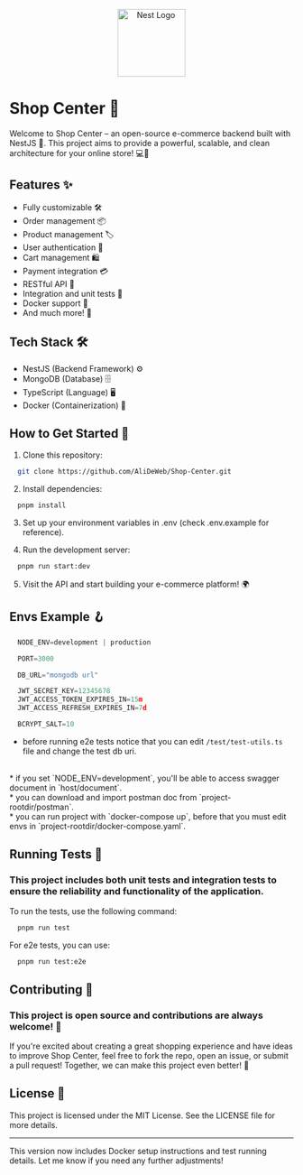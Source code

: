 <p align="center">
  <a href="http://nestjs.com/" target="blank"><img src="https://nestjs.com/img/logo-small.svg" width="120" alt="Nest Logo" /></a>
</p>

# Shop Center 🎉

Welcome to Shop Center – an open-source e-commerce backend built with NestJS 🚀. This project aims to provide a powerful, scalable, and clean architecture for your online store! 💻🛒

## Features ✨

* Fully customizable 🛠️
* Order management 📦
* Product management 🏷️
* User authentication 🔑
* Cart management 🛍️
* Payment integration 💳
* RESTful API 📡
* Integration and unit tests 🧪
* Docker support 🐳
* And much more! 🌟

## Tech Stack 🛠️

* NestJS (Backend Framework) ⚙️
* MongoDB (Database) 🗄️
* TypeScript (Language) 🖥️
* Docker (Containerization) 🐋

## How to Get Started 🚀

1. Clone this repository:

```bash
  git clone https://github.com/AliDeWeb/Shop-Center.git
```

2. Install dependencies:

```bash
  pnpm install
```

3. Set up your environment variables in .env (check .env.example for reference).

4. Run the development server:

```bash
  pnpm run start:dev
```

5. Visit the API and start building your e-commerce platform! 🌍

## Envs Example 🪝

```ts
  NODE_ENV=development | production

  PORT=3000

  DB_URL="mongodb url"

  JWT_SECRET_KEY=12345678
  JWT_ACCESS_TOKEN_EXPIRES_IN=15m
  JWT_ACCESS_REFRESH_EXPIRES_IN=7d

  BCRYPT_SALT=10
```

* before running e2e tests notice that you can edit `/test/test-utils.ts` file and change the test db uri.
<br/>
* if you set `NODE_ENV=development`, you'll be able to access swagger document in `host/document`.
<br/>
* you can download and import postman doc from `project-rootdir/postman`.
<br/>
* you can run project with `docker-compose up`, before that you must edit envs in `project-rootdir/docker-compose.yaml`.


## Running Tests 🧪

### This project includes both unit tests and integration tests to ensure the reliability and functionality of the application.

To run the tests, use the following command:

```bash
  pnpm run test
```

For e2e tests, you can use:
```bash
  pnpm run test:e2e
```

## Contributing 🤝

### This project is open source and contributions are always welcome! 🙌

If you're excited about creating a great shopping experience and have ideas to improve Shop Center, feel free to fork the repo, open an issue, or submit a pull request! Together, we can make this project even better! 💪


## License 📜
This project is licensed under the MIT License. See the LICENSE file for more details.

---

This version now includes Docker setup instructions and test running details. Let me know if you need any further adjustments!